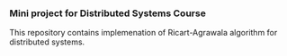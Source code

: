 ### Mini project for Distributed Systems Course
This repository contains implemenation of Ricart-Agrawala algorithm for distributed systems.